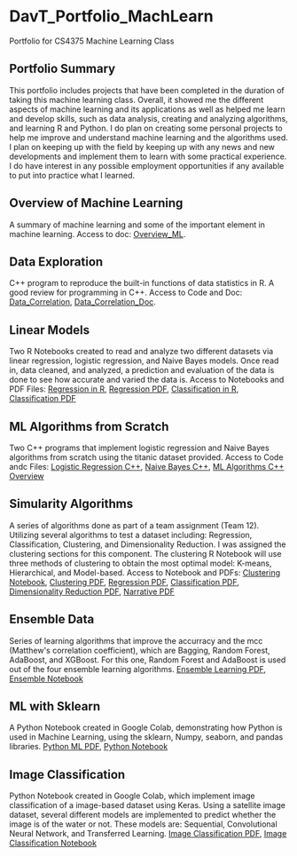 # DavT_Portfolio_MachLearn
Portfolio for CS4375 Machine Learning Class

## Portfolio Summary
This portfolio includes projects that have been completed in the duration of taking this machine learning class. Overall, it showed me the different aspects of machine learning and its applications as well as helped me learn and develop skills, such as data analysis, creating and analyzing algorithms, and learning R and Python. I do plan on creating some personal projects to help me improve and understand machine learning and the algorithms used. I plan on keeping up with the field by keeping up with any news and new developments and implement them to learn with some practical experience. I do have interest in any possible employment opportunities if any available to put into practice what I learned.

## Overview of Machine Learning
A summary of machine learning and some of the important element in machine learning.
Access to doc: [Overview_ML](https://github.com/dtzeta259/DavT_Portfolio_MachLearn/blob/main/Overview_ML.pdf).

## Data Exploration
C++ program to reproduce the built-in functions of data statistics in R. A good review for
programming in C++. Access to Code and Doc: [Data_Correlation](https://github.com/dtzeta259/DavT_Portfolio_MachLearn/blob/main/Portfolio_component1/data_exploration_Component1.cpp), [Data_Correlation_Doc](https://github.com/dtzeta259/DavT_Portfolio_MachLearn/blob/main/Portfolio_component1/data_exploration_overview.pdf).

## Linear Models
Two R Notebooks created to read and analyze two different datasets via linear regression,
logistic regression, and Naive Bayes models. Once read in, data cleaned, and analyzed, a 
prediction and evaluation of the data is done to see how accurate and varied the data is.
Access to Notebooks and PDF Files: [Regression in R](https://github.com/dtzeta259/DavT_Portfolio_MachLearn/blob/main/Portfolio_component2/Regression.Rmd), [Regression PDF](https://github.com/dtzeta259/DavT_Portfolio_MachLearn/blob/main/Portfolio_component2/Regression.pdf), [Classification in R](https://github.com/dtzeta259/DavT_Portfolio_MachLearn/blob/main/Portfolio_component2/Classification.Rmd), [Classification PDF](https://github.com/dtzeta259/DavT_Portfolio_MachLearn/blob/main/Portfolio_component2/Classification.pdf)

## ML Algorithms from Scratch
Two C++ programs that implement logistic regression and Naive Bayes
algorithms from scratch using the titanic dataset provided.
Access to Code andc Files: [Logistic Regression C++](https://github.com/dtzeta259/DavT_Portfolio_MachLearn/blob/main/Portfolio_component3/LogisticRegression_Part1.cpp), [Naive Bayes C++](https://github.com/dtzeta259/DavT_Portfolio_MachLearn/blob/main/Portfolio_component3/NaiveBayes_Part2.cpp), [ML Algorithms C++ Overview](https://github.com/dtzeta259/DavT_Portfolio_MachLearn/blob/main/Portfolio_component3/ML%20Algorithms%20from%20Scratch%20Overview.pdf)

## Simularity Algorithms
A series of algorithms done as part of a team assignment (Team 12). Utilizing several algorithms
to test a dataset including: Regression, Classification, Clustering, and Dimensionality Reduction.
I was assigned the clustering sections for this component. The clustering R Notebook will use
three methods of clustering to obtain the most optimal model: K-means, Hierarchical, and Model-based.
Access to Notebook and PDFs: [Clustering Notebook](https://github.com/dtzeta259/DavT_Portfolio_MachLearn/blob/main/Similarity_Algorithms_Clustering/Clustering_Similarity.Rmd),
[Clustering PDF](https://github.com/dtzeta259/DavT_Portfolio_MachLearn/blob/main/Similarity_Algorithms_Clustering/Clustering_Similarity.pdf), 
[Regression PDF](https://github.com/dtzeta259/DavT_Portfolio_MachLearn/blob/main/Similarity_Algorithms_Clustering/Regression%20Similarity.pdf),
[Classification PDF](https://github.com/dtzeta259/DavT_Portfolio_MachLearn/blob/main/Similarity_Algorithms_Clustering/Classification%20(1).pdf),
[Dimensionality Reduction PDF](https://github.com/dtzeta259/DavT_Portfolio_MachLearn/blob/main/Similarity_Algorithms_Clustering/dim_red.pdf),
[Narrative PDF](https://github.com/dtzeta259/DavT_Portfolio_MachLearn/blob/main/Similarity_Algorithms_Clustering/CS%204375.004%20-%20Searching%20for%20Similarities.pdf)

## Ensemble Data
Series of learning algorithms that improve the accurracy and the mcc (Matthew's correlation coefficient), which are Bagging, Random Forest, AdaBoost, and XGBoost. For this one, Random Forest and AdaBoost is used out of the four ensemble learning algorithms. [Ensemble Learning PDF](https://github.com/dtzeta259/DavT_Portfolio_MachLearn/blob/main/Ensemble%20Data/Ensemble_Data.pdf), [Ensemble Notebook](https://github.com/dtzeta259/DavT_Portfolio_MachLearn/blob/main/Ensemble%20Data/Ensemble_Data.Rmd)

## ML with Sklearn
A Python Notebook created in Google Colab, demonstrating how Python is used in Machine
Learning, using the sklearn, Numpy, seaborn, and pandas libraries. [Python ML PDF](https://github.com/dtzeta259/DavT_Portfolio_MachLearn/blob/main/PythonML/skLearn_Notebook.ipynb%20-%20Colaboratory.pdf), [Python Notebook](https://github.com/dtzeta259/DavT_Portfolio_MachLearn/blob/main/PythonML/skLearn_Notebook%20(1).ipynb)

## Image Classification
Python Notebook created in Google Colab, which implement image classification of a image-based dataset using
Keras. Using a satellite image dataset, several different models are implemented to predict whether the image 
is of the water or not. These models are: Sequential, Convolutional Neural Network, and Transferred Learning.
[Image Classification PDF](https://github.com/dtzeta259/DavT_Portfolio_MachLearn/blob/main/Image_classification/Image_Classification_Keras.pdf), [Image Classification Notebook](https://github.com/dtzeta259/DavT_Portfolio_MachLearn/blob/main/Image_classification/Keras_notebook%20(1).ipynb)
